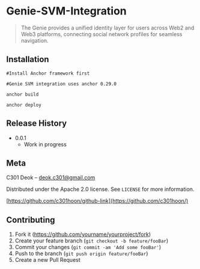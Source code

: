# Genie-SVM-Integration
> The Genie provides a unified identity layer for users
 across Web2 and Web3 platforms, connecting social network profiles for seamless navigation.


## Installation

```
#Install Anchor framework first

#Genie SVM integration uses anchor 0.29.0

anchor build

anchor deploy

```

## Release History

* 0.0.1
    * Work in progress

## Meta

 C301 Deok – deok.c301@gmail.com

Distributed under the Apache 2.0 license. See ``LICENSE`` for more information.

[https://github.com/c301hoon/github-link](https://github.com/c301hoon/)

## Contributing

1. Fork it (<https://github.com/yourname/yourproject/fork>)
2. Create your feature branch (`git checkout -b feature/fooBar`)
3. Commit your changes (`git commit -am 'Add some fooBar'`)
4. Push to the branch (`git push origin feature/fooBar`)
5. Create a new Pull Request
